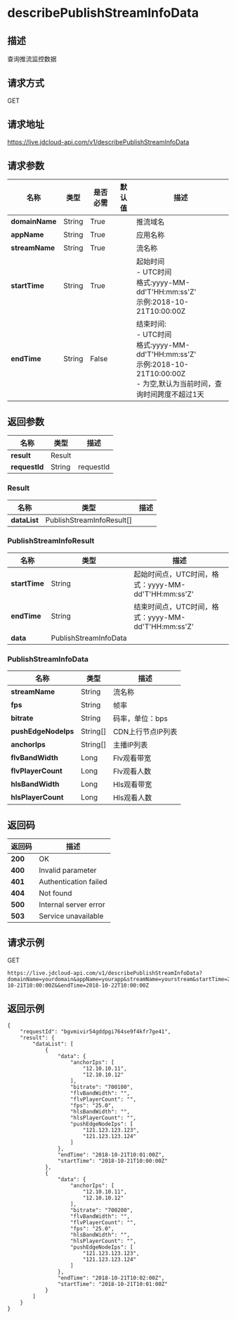 # describePublishStreamInfoData


## 描述
查询推流监控数据

## 请求方式
GET

## 请求地址
https://live.jdcloud-api.com/v1/describePublishStreamInfoData


## 请求参数
|名称|类型|是否必需|默认值|描述|
|---|---|---|---|---|
|**domainName**|String|True| |推流域名|
|**appName**|String|True| |应用名称|
|**streamName**|String|True| |流名称|
|**startTime**|String|True| |起始时间<br>- UTC时间<br>  格式:yyyy-MM-dd'T'HH:mm:ss'Z'<br>  示例:2018-10-21T10:00:00Z<br>|
|**endTime**|String|False| |结束时间:<br>- UTC时间<br>  格式:yyyy-MM-dd'T'HH:mm:ss'Z'<br>  示例:2018-10-21T10:00:00Z<br>- 为空,默认为当前时间，查询时间跨度不超过1天<br>|


## 返回参数
|名称|类型|描述|
|---|---|---|
|**result**|Result| |
|**requestId**|String|requestId|

### Result
|名称|类型|描述|
|---|---|---|
|**dataList**|PublishStreamInfoResult[]| |
### PublishStreamInfoResult
|名称|类型|描述|
|---|---|---|
|**startTime**|String|起始时间点，UTC时间，格式：yyyy-MM-dd'T'HH:mm:ss'Z'<br>|
|**endTime**|String|结束时间点，UTC时间，格式：yyyy-MM-dd'T'HH:mm:ss'Z'<br>|
|**data**|PublishStreamInfoData| |
### PublishStreamInfoData
|名称|类型|描述|
|---|---|---|
|**streamName**|String|流名称<br>|
|**fps**|String|帧率<br>|
|**bitrate**|String|码率，单位：bps<br>|
|**pushEdgeNodeIps**|String[]|CDN上行节点IP列表<br>|
|**anchorIps**|String[]|主播IP列表<br>|
|**flvBandWidth**|Long|Flv观看带宽<br>|
|**flvPlayerCount**|Long|Flv观看人数<br>|
|**hlsBandWidth**|Long|Hls观看带宽<br>|
|**hlsPlayerCount**|Long|Hls观看人数<br>|

## 返回码
|返回码|描述|
|---|---|
|**200**|OK|
|**400**|Invalid parameter|
|**401**|Authentication failed|
|**404**|Not found|
|**500**|Internal server error|
|**503**|Service unavailable|

## 请求示例
GET
```
https://live.jdcloud-api.com/v1/describePublishStreamInfoData?domainName=yourdomain&appName=yourapp&streamName=yourstream&startTime=2018-10-21T10:00:00Z&&endTime=2018-10-22T10:00:00Z
```

## 返回示例
```
{
    "requestId": "bgvmivir54gddpgi764se9f4kfr7ge41", 
    "result": {
        "dataList": [
            {
                "data": {
                    "anchorIps": [
                        "12.10.10.11", 
                        "12.10.10.12"
                    ], 
                    "bitrate": "700100", 
                    "flvBandWidth": "", 
                    "flvPlayerCount": "", 
                    "fps": "25.0", 
                    "hlsBandWidth": "", 
                    "hlsPlayerCount": "", 
                    "pushEdgeNodeIps": [
                        "121.123.123.123", 
                        "121.123.123.124"
                    ]
                }, 
                "endTime": "2018-10-21T10:01:00Z", 
                "startTime": "2018-10-21T10:00:00Z"
            }, 
            {
                "data": {
                    "anchorIps": [
                        "12.10.10.11", 
                        "12.10.10.12"
                    ], 
                    "bitrate": "700200", 
                    "flvBandWidth": "", 
                    "flvPlayerCount": "", 
                    "fps": "25.0", 
                    "hlsBandWidth": "", 
                    "hlsPlayerCount": "", 
                    "pushEdgeNodeIps": [
                        "121.123.123.123", 
                        "121.123.123.124"
                    ]
                }, 
                "endTime": "2018-10-21T10:02:00Z", 
                "startTime": "2018-10-21T10:01:00Z"
            }
        ]
    }
}
```
